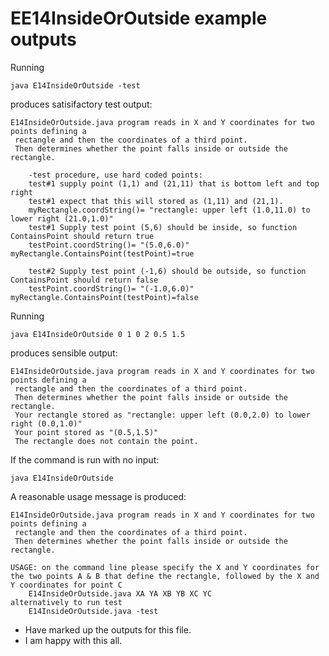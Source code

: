 EE14InsideOrOutside example outputs
===================================
Running
```
java E14InsideOrOutside -test
```
produces satisifactory test output:
```
E14InsideOrOutside.java program reads in X and Y coordinates for two points defining a
 rectangle and then the coordinates of a third point.
 Then determines whether the point falls inside or outside the rectangle.

	-test procedure, use hard coded points: 
	test#1 supply point (1,1) and (21,11) that is bottom left and top right
	test#1 expect that this will stored as (1,11) and (21,1).
	myRectangle.coordString()= "rectangle: upper left (1.0,11.0) to lower right (21.0,1.0)"
	test#1 Supply test point (5,6) should be inside, so function ContainsPoint should return true
	testPoint.coordString()= "(5.0,6.0)"	myRectangle.ContainsPoint(testPoint)=true

	test#2 Supply test point (-1,6) should be outside, so function ContainsPoint should return false
	testPoint.coordString()= "(-1.0,6.0)"	myRectangle.ContainsPoint(testPoint)=false
```

Running
```
java E14InsideOrOutside 0 1 0 2 0.5 1.5
```
produces sensible output:
```
E14InsideOrOutside.java program reads in X and Y coordinates for two points defining a
 rectangle and then the coordinates of a third point.
 Then determines whether the point falls inside or outside the rectangle.
 Your rectangle stored as "rectangle: upper left (0.0,2.0) to lower right (0.0,1.0)"
 Your point stored as "(0.5,1.5)"
 The rectangle does not contain the point.
```

If the command is run with no input:
```
java E14InsideOrOutside
```
A reasonable usage message is produced:
```
E14InsideOrOutside.java program reads in X and Y coordinates for two points defining a
 rectangle and then the coordinates of a third point.
 Then determines whether the point falls inside or outside the rectangle.

USAGE: on the command line please specify the X and Y coordinates for the two points A & B that define the rectangle, followed by the X and Y coordinates for point C
	E14InsideOrOutside.java XA YA XB YB XC YC
alternatively to run test
	E14InsideOrOutside.java -test
```
* Have marked up the outputs for this file.
* I am happy with this all.
